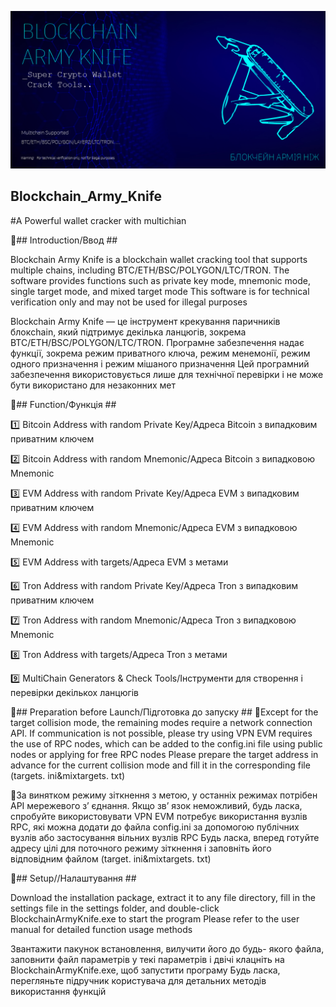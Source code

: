 ![avatar](https://github.com/LanceHez/Blockchain_Army_Knife-wallet-cracker-with-multichian/blob/main/title1.jpg)
## Blockchain_Army_Knife
#A Powerful wallet cracker with multichian



🚩## Introduction/Ввод ##

Blockchain Army Knife is a blockchain wallet cracking tool that supports multiple chains, including BTC/ETH/BSC/POLYGON/LTC/TRON. The software provides functions such as private key mode, mnemonic mode, single target mode, and mixed target mode
This software is for technical verification only and may not be used for illegal purposes


Blockchain Army Knife — це інструмент крекування паричників блокchain, який підтримує декілька ланцюгів, зокрема BTC/ETH/BSC/POLYGON/LTC/TRON. Програмне забезпечення надає функції, зокрема режим приватного ключа, режим менемонії, режим одного призначення і режим мішаного призначення
Цей програмний забезпечення використовується лише для технічної перевірки і не може бути використано для незаконних мет


🚩## Function/Функція ##

1️⃣ Bitcoin Address with random Private Key/Адреса Bitcoin з випадковим приватним ключем

2️⃣ Bitcoin Address with random Mnemonic/Адреса Bitcoin з випадковою Mnemonic

3️⃣ EVM Address with random Private Key/Адреса EVM з випадковим приватним ключем

4️⃣ EVM Address with random Mnemonic/Адреса EVM з випадковою Mnemonic

5️⃣ EVM Address with targets/Адреса EVM з метами

6️⃣ Tron Address with random Private Key/Адреса Tron з випадковим приватним ключем

7️⃣ Tron Address with random Mnemonic/Адреса Tron з випадковою Mnemonic

8️⃣ Tron Address with targets/Адреса Tron з метами

9️⃣ MultiChain Generators & Check Tools/Інструменти для створення і перевірки декількох ланцюгів

🚩## Preparation before Launch/Підготовка до запуску ##
🚧Except for the target collision mode, the remaining modes require a network connection API. If communication is not possible, please try using VPN
EVM requires the use of RPC nodes, which can be added to the config.ini file using public nodes or applying for free RPC nodes
Please prepare the target address in advance for the current collision mode and fill it in the corresponding file (targets. ini&mixtargets. txt)

🚧За винятком режиму зіткнення з метою, у останніх режимах потрібен API мережевого з’ єднання. Якщо зв’ язок неможливий, будь ласка, спробуйте використовувати VPN
EVM потребує використання вузлів RPC, які можна додати до файла config.ini за допомогою публічних вузлів або застосування вільних вузлів RPC
Будь ласка, вперед готуйте адресу цілі для поточного режиму зіткнення і заповніть його відповідним файлом (target. ini&mixtargets. txt)

🚩## Setup//Налаштування ##

Download the installation package, extract it to any file directory, fill in the settings file in the settings folder, and double-click BlockchainArmyKnife.exe to start the program
Please refer to the user manual for detailed function usage methods

Звантажити пакунок встановлення, вилучити його до будь- якого файла, заповнити файл параметрів у текі параметрів і двічі клацніть на BlockchainArmyKnife.exe, щоб запустити програму
Будь ласка, перегляньте підручник користувача для детальних методів використання функцій
